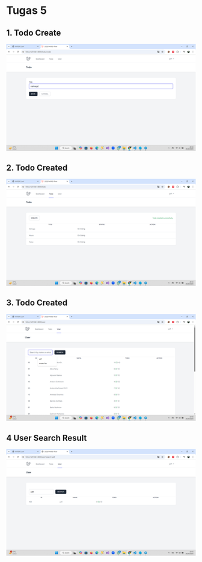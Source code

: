 # Tugas 5

## 1. Todo Create

![Alt text](Screenshot/Tugas5/todo-create_autofocus.png)

## 2. Todo Created

![Alt text](Screenshot/Tugas5/todo-create_succesfully.png)

## 3. Todo Created

![Alt text](Screenshot/Tugas5/user-search_autofocus.png)

## 4 User Search Result

![Alt text](Screenshot/Tugas5/user-search_result.png)
